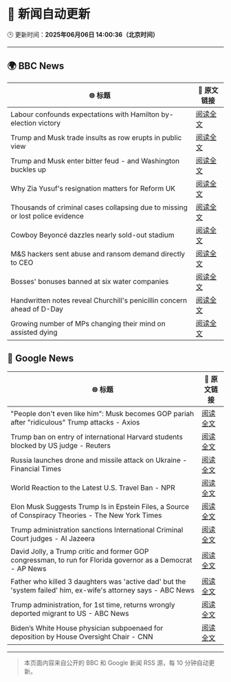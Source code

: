 # 🧠 新闻自动更新

🕒 更新时间：**2025年06月06日 14:00:36（北京时间）**

---

## 🌍 BBC News

| 🌐 标题 | 🔗 原文链接 |
|--------|-------------|
| Labour confounds expectations with Hamilton by-election victory | [阅读全文](https://www.bbc.com/news/articles/cvgqzdl8lxyo) |
| Trump and Musk trade insults as row erupts in public view | [阅读全文](https://www.bbc.com/news/articles/c5yg98rl717o) |
| Trump and Musk enter bitter feud - and Washington buckles up | [阅读全文](https://www.bbc.com/news/articles/c3wd2215q08o) |
| Why Zia Yusuf's resignation matters for Reform UK | [阅读全文](https://www.bbc.com/news/articles/ce80px2gwjzo) |
| Thousands of criminal cases collapsing due to missing or lost police evidence | [阅读全文](https://www.bbc.com/news/articles/c3e5289d3njo) |
| Cowboy Beyoncé dazzles nearly sold-out stadium | [阅读全文](https://www.bbc.com/news/articles/cvgvlxk01gvo) |
| M&S hackers sent abuse and ransom demand directly to CEO | [阅读全文](https://www.bbc.com/news/articles/cr58pqjlnjlo) |
| Bosses' bonuses banned at six water companies | [阅读全文](https://www.bbc.com/news/articles/cdxvpr4qkyxo) |
| Handwritten notes reveal Churchill's penicillin concern ahead of D-Day | [阅读全文](https://www.bbc.com/news/articles/cj09v52l8v4o) |
| Growing number of MPs changing their mind on assisted dying | [阅读全文](https://www.bbc.com/news/articles/c2lk21x800yo) |

## 📰 Google News

| 🌐 标题 | 🔗 原文链接 |
|--------|-------------|
| "People don't even like him": Musk becomes GOP pariah after "ridiculous" Trump attacks - Axios | [阅读全文](https://news.google.com/rss/articles/CBMihgFBVV95cUxPQWdyNzEtMUtzanZSamlxN2hqSS1ldnhUUjk0U2lfMzFxejFOZ2tOcENTWXlFRWRqUGl6LXBIZ1YyaXJTY0RuOVIxUWt3MlM5MjNBcFAzVWVkaG9UUlB4OS03Q1k3djlGcXFMN2ZfSmRQMGFCVUxNWFJxbDB5QWdLcGJCeTF2UQ?oc=5) |
| Trump ban on entry of international Harvard students blocked by US judge - Reuters | [阅读全文](https://news.google.com/rss/articles/CBMiogFBVV95cUxQcjZqanhfanNnY2o4U1RMUU5KRF84Smk0Tm5SOWNzX1R3V2Z6N2xYTW1pektNam1wS3hMeHowWXduQUR4MFptS3k4bnBWSXVpZ2w4cVZKUGFkUkRqVk9JZXJjTThRdmg1VjZVQ1BZWXcyQmdOWUZ6cUNHMXNTXzY3dm15MVgtdG9mZlFPVy1fN285XzdiRXVCRGRqWjFlNXBPVEE?oc=5) |
| Russia launches drone and missile attack on Ukraine - Financial Times | [阅读全文](https://news.google.com/rss/articles/CBMicEFVX3lxTE5MMnBDZDQ3RjI0eXh3dlMzZi01MmhGOEtSck9nbFNqd1NwZUY4Z1daRElyQm84SVpKZFFNTmloWG1CbEhtZGUwSTFlMl9IdHhvU0JXMklXbndsTWxraE9ubWQ3dlZoN1lwMG1Fc2dfNk8?oc=5) |
| World Reaction to the Latest U.S. Travel Ban - NPR | [阅读全文](https://news.google.com/rss/articles/CBMijgFBVV95cUxQd0FBMzFjOU9admlzVkNjNlItZlhBdWx2R2JRTlZCMzFQZzFPU19tTTJnYzZTaWtsa1VXR0VkQ1Fod3NtbXNBQ0M3NXJMbGlOQXRYVUxMb3kxQlFBUDNmQWYzblhFMkx4Vm01eHdMZVJjb3pBYVFUandRblZSMnQ5OFRmV2JhU3FxNjNfdWdB?oc=5) |
| Elon Musk Suggests Trump Is in Epstein Files, a Source of Conspiracy Theories - The New York Times | [阅读全文](https://news.google.com/rss/articles/CBMifEFVX3lxTE1YT2cwX2xIX2x6ZW10a1lpcTVySzQtNEhjVEM3dW1Ca094bENpVEliZXJPb3lYZGxlN1pvUjZ2X2pEMmRDR0NTZThseHdIaUhFWWlIVG0yc0Q4dzdTemdMdWFDOWZ6US1iSS0xcmZsVkxKRHJ2WWIwWElPTnc?oc=5) |
| Trump administration sanctions International Criminal Court judges - Al Jazeera | [阅读全文](https://news.google.com/rss/articles/CBMiqgFBVV95cUxNUU1pcmhSNjJFN3UtVXBDdmxDdmNUelMwSW5EQVp3SWR1ZHNHem1FZGIweXRXc2FfdXdWSVBmWkZUTm1DbUtQUGVtdGZvZnprZEpaN1hwUTJfVkh0QnN2T29mZGcza2ZhV0xFaVRzbkd6bGNKNFMwazBraklITkdzTURjaXJHb0ZpbUl4Y25VcnJKa3VJU0xYQ0N6Ynd3emhyYVZJZURnQWRqUdIBrwFBVV95cUxQV1BGbjFwdFBfcXBMUEZfa3JkUnZWRlk4V3d3TGNzV1JxSlduNWFHaGxYM3FpMVgxVS1MMDZnVjd0MXF4MzFjN0ptQmY4X3JzdllwODlkeGl0VzZjWjlWVFB4VjQtOXVrZHJDWllnckctWUYzMUpUVDc1RXAtOTJ2bzlFUUo3eUNOTERDVXcwVTM4dW9iVWFST3ZlVzUyRmtmbjQ0d21SSWhCNlhTZExB?oc=5) |
| David Jolly, a Trump critic and former GOP congressman, to run for Florida governor as a Democrat - AP News | [阅读全文](https://news.google.com/rss/articles/CBMirAFBVV95cUxPT2VWbVBiaVFHN0QtejBlbHNpbjhQU1R0ZGU3RDJLZXF0TUVjNkRKT1ltSlVBUEZ1N0IxeUFPTlUxekRzaE9WSTZ3TjRoME40VHVfenBSSTB1LW5Xd2ZSb2tnZ01pbWJZb012azJHUnhTUlhhaTNxRFJkckhYQzRic2dqVk5QeVN3RmVkd2xyWmM2SG1rZFJIcXhLTWd1SlQ0aktGWGRSR1g2YTQ4?oc=5) |
| Father who killed 3 daughters was 'active dad' but the 'system failed' him, ex-wife's attorney says - ABC News | [阅读全文](https://news.google.com/rss/articles/CBMimwFBVV95cUxQOUtneTdzN1V4NzRCWlU0U2lHdTNLb2FTWmdLY0dJd0VzaC1LR0c5bTJXcGZ5Ti10by1VNmFIbFNhNlpEVWZGaG1XSHJGbFNqb3Zmd1d4cVk2Sm5WbFFJMDdhWUpGUkcxNUtNT2dmZkxLZS12RllLU1pXZjM2TFRUMzRSUEpUMFZRSU9BSXdXdGdBWmdPdEt1amJjQdIBoAFBVV95cUxOd01PdEJwcjRvWG5pcWtXYTl3azFqaTZmbHNqX2k0S0hlUGhRcWluSHRvcjQtcXZMbmIyaWVVMzZfV1B4QjBQV2R5WURxS042eE9NOEgxNGVOb2tSODd5UERiZHgxUUxEemk2ZVJ6LWNMLTExdHR4eXJPUzBKazF4MzFfalRLUE1FZXZ3Z3E0RFBxczlSdGdLcmpMTlJrSzda?oc=5) |
| Trump administration, for 1st time, returns wrongly deported migrant to US - ABC News | [阅读全文](https://news.google.com/rss/articles/CBMiqwFBVV95cUxPUTlySm1ocm5tZlRuaHItblo5Q0xwM1o0bFVjY2ZFaXZFQWVSVkl6RVljUm41LVZmY0gxYU5lNzVZZ0h6aVpxYXE0aElWb0xyQkx6NVVqRVNNbTJ0U1ZaSHNKZ1BHUjlVYnBFT09ldUw5dnlpaXdkYkxOWnhiaU5CdDRMeWVDWlFfcFY0ZVhZeUVNTWR4NXhFVGdlU0FfZm0zb2JWNnFBZDJGZ3fSAbABQVVfeXFMUHY5TV91b3YxQmoyM24tc0ZBWnlzZ0kweXE5ckdhUlRkY2VKbkhUTXFYSmoyZHAybkxjZURzY2xFVFBIWXlkWE1WXzd4RXNFMEZuVUZsNlgtc0c5TVlmZENGNjZFUmw3LVVLMGI0RmFMYzNDaVhSVzdpdExoSTQtYnRnSTFrZVJYVjRiOGl0cTNwTTBvMm54YnJxS056RkRKV1owSVZMUEZqVWV1Wkt3dlg?oc=5) |
| Biden’s White House physician subpoenaed for deposition by House Oversight Chair - CNN | [阅读全文](https://news.google.com/rss/articles/CBMif0FVX3lxTFB4bzFiN19oNnp0XzZVRERzYzVKeVZMLURWb3E3RTRJeGhJSzE2M3RHUWN5WUV6cnNXNVZzOVJmYUZRdVNvX3k0eVRZMTBlMGM2bll0OFpQaGNxWGRKUGZBVS1QbWV3Skc4ejNVTjNkaTBCUjVrREVnQlpBb2t3SDTSAYQBQVVfeXFMTUpWZnZDbDA5UjZpMklZdHNkVGRWbnlNOEcxRDE0M21rWTVqX09yMHZhQ2NvbUZBSi1OTUplekpiU2hJSWtna2VkSi1oQ3dhNTlvejNFUEZGaTgwNmRoZVM2U1g4RGVQYWxxWGpSenJ1ajhUQ0trVTUwQ3VvNmcycVJncEd0?oc=5) |

---
> 本页面内容来自公开的 BBC 和 Google 新闻 RSS 源，每 10 分钟自动更新。